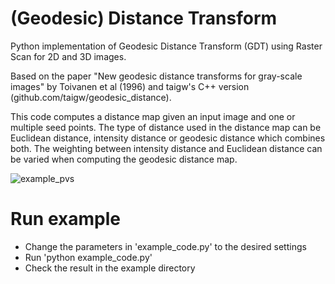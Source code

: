 # (Geodesic) Distance Transform

Python implementation of Geodesic Distance Transform (GDT) using Raster Scan for 2D and 3D images. 

Based on the paper "New geodesic distance transforms for gray-scale images" by Toivanen et al (1996) and taigw's C++ version (github.com/taigw/geodesic_distance).

This code computes a distance map given an input image and one or multiple seed points. The type of distance used in the distance map can be Euclidean distance, intensity distance or geodesic distance which combines both. The weighting between intensity distance and Euclidean distance can be varied when computing the geodesic distance map.

![example_pvs](https://user-images.githubusercontent.com/29973428/58747746-abcbb080-846f-11e9-8426-2f30ca19cc33.png)

# Run example
- Change the parameters in 'example_code.py' to the desired settings
- Run 'python example_code.py'
- Check the result in the example directory
